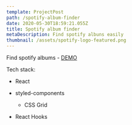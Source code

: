 ```yaml
---
template: ProjectPost
path: /spotify-album-finder
date: 2020-05-30T18:59:21.055Z
title: Spotify album finder
metaDescription: Find spotify albuns easily
thumbnail: /assets/spotify-logo-featured.png
---
```

Find spotify albums - [DEMO](https://spotify-album-finder.now.sh/)

Tech stack:

* React
* styled-components

  * CSS Grid
* React Hooks